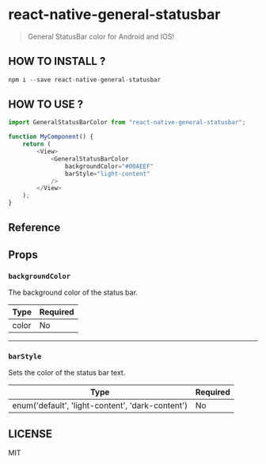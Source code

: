 # react-native-general-statusbar

> General StatusBar color for Android and IOS!

## HOW TO INSTALL ?

```javascript
npm i --save react-native-general-statusbar
```

## HOW TO USE ?

```javascript
import GeneralStatusBarColor from "react-native-general-statusbar";

function MyComponent() {
	return (
		<View>
			<GeneralStatusBarColor
				backgroundColor="#00AEEF"
				barStyle="light-content"
			/>
		</View>
	);
}
```

## Reference

## Props

### `backgroundColor`

The background color of the status bar.

| Type | Required |
| ---- | -------- |
| color | No       |

---

### `barStyle`

Sets the color of the status bar text.

| Type | Required |
| ---- | -------- |
| enum('default', 'light-content', 'dark-content') | No       |

## LICENSE

MIT

